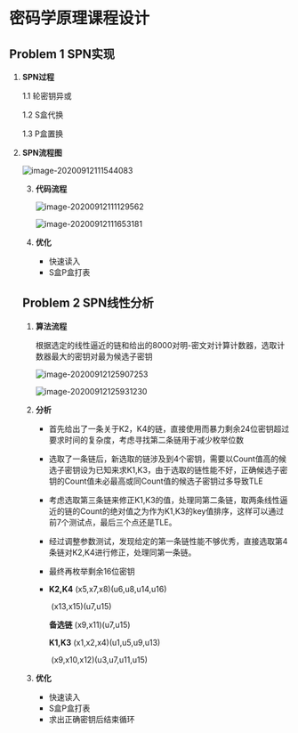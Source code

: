 # 密码学原理课程设计

## Problem 1 SPN实现

1. **SPN过程**

   1.1 轮密钥异或 

   1.2 S盒代换

   1.3 P盒置换

2. **SPN流程图**

   ![image-20200912111544083](https://gitee.com/KinDog/picgo/raw/master/picture/image-20200912111544083.png)

   3. **代码流程**

      ![image-20200912111129562](https://gitee.com/KinDog/picgo/raw/master/picture/image-20200912111129562.png)

      ![image-20200912111653181](https://gitee.com/KinDog/picgo/raw/master/picture/image-20200912111653181.png)

   4. **优化**

      + 快速读入
      + S盒P盒打表

   ## Problem 2 SPN线性分析

   1. **算法流程**

      根据选定的线性逼近的链和给出的8000对明-密文对计算计数器，选取计数器最大的密钥对最为候选子密钥

      ![image-20200912125907253](https://gitee.com/KinDog/picgo/raw/master/picture/image-20200912125907253.png)

      ![image-20200912125931230](https://gitee.com/KinDog/picgo/raw/master/picture/image-20200912125931230.png)

   2. **分析**

      + 首先给出了一条关于K2，K4的链，直接使用而暴力剩余24位密钥超过要求时间的复杂度，考虑寻找第二条链用于减少枚举位数

      + 选取了一条链后，新选取的链涉及到4个密钥，需要以Count值高的候选子密钥设为已知来求K1,K3，由于选取的链性能不好，正确候选子密钥的Count值未必最高或同Count值的候选子密钥过多导致TLE

      + 考虑选取第三条链来修正K1,K3的值，处理同第二条链，取两条线性逼近的链的Count的绝对值之为作为K1,K3的key值排序，这样可以通过前7个测试点，最后三个点还是TLE。

      + 经过调整参数测试，发现给定的第一条链性能不够优秀，直接选取第4条链对K2,K4进行修正，处理同第一条链。

      + 最终再枚举剩余16位密钥

      + **K2,K4**  (x5,x7,x8)(u6,u8,u14,u16)

        ​			  (x13,x15)(u7,u15)

        **备选链**   (x9,x11)(u7,u15)

        **K1,K3**  (x1,x2,x4)(u1,u5,u9,u13)

        ​		     (x9,x10,x12)(u3,u7,u11,u15)

   3. **优化**

      + 快速读入
      + S盒P盒打表
      + 求出正确密钥后结束循环

   

   

   

   